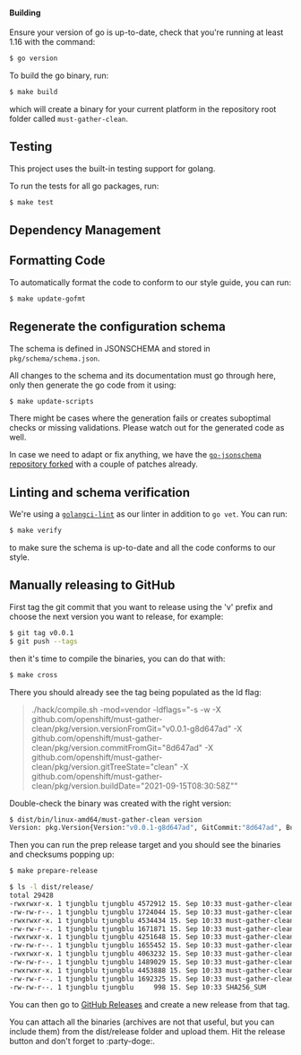 #### Building

Ensure your version of go is up-to-date, check that you're running at least 1.16 with the command:
```sh
$ go version
```

To build the go binary, run:
```sh
$ make build
```

which will create a binary for your current platform in the repository root folder called `must-gather-clean`.

## Testing

This project uses the built-in testing support for golang.

To run the tests for all go packages, run:
```sh
$ make test
```

## Dependency Management

## Formatting Code

To automatically format the code to conform to our style guide, you can run:
```sh
$ make update-gofmt
```

## Regenerate the configuration schema

The schema is defined in JSONSCHEMA and stored in `pkg/schema/schema.json`. 

All changes to the schema and its documentation must go through here, only then generate the go code from it using:
```sh
$ make update-scripts
```

There might be cases where the generation fails or creates suboptimal checks or missing validations. Please watch out for the generated code as well.

In case we need to adapt or fix anything, we have the [`go-jsonschema` repository forked](https://github.com/tjungblu/go-jsonschema) with a couple of patches already.

## Linting and schema verification

We're using a [`golangci-lint`](https://github.com/golangci/golangci-lint) as our linter in addition to `go vet`. You can run: 
```sh
$ make verify
```

to make sure the schema is up-to-date and all the code conforms to our style.

## Manually releasing to GitHub

First tag the git commit that you want to release using the 'v' prefix and choose the next version you want to release, for example:
```sh 
$ git tag v0.0.1
$ git push --tags
```

then it's time to compile the binaries, you can do that with:
```sh 
$ make cross
```

There you should already see the tag being populated as the ld flag:
> ./hack/compile.sh -mod=vendor -ldflags="-s -w -X github.com/openshift/must-gather-clean/pkg/version.versionFromGit="v0.0.1-g8d647ad" -X github.com/openshift/must-gather-clean/pkg/version.commitFromGit="8d647ad" -X github.com/openshift/must-gather-clean/pkg/version.gitTreeState="clean" -X github.com/openshift/must-gather-clean/pkg/version.buildDate="2021-09-15T08:30:58Z""

Double-check the binary was created with the right version:
```sh 
$ dist/bin/linux-amd64/must-gather-clean version
Version: pkg.Version{Version:"v0.0.1-g8d647ad", GitCommit:"8d647ad", BuildDate:"2021-09-15T08:30:58Z", GoOs:"linux", GoArch:"amd64"}
```

Then you can run the prep release target and you should see the binaries and checksums popping up:

```sh
$ make prepare-release

$ ls -l dist/release/
total 29428
-rwxrwxr-x. 1 tjungblu tjungblu 4572912 15. Sep 10:33 must-gather-clean-darwin-amd64
-rw-rw-r--. 1 tjungblu tjungblu 1724044 15. Sep 10:33 must-gather-clean-darwin-amd64.tar.gz
-rwxrwxr-x. 1 tjungblu tjungblu 4534434 15. Sep 10:33 must-gather-clean-darwin-arm64
-rw-rw-r--. 1 tjungblu tjungblu 1671871 15. Sep 10:33 must-gather-clean-darwin-arm64.tar.gz
-rwxrwxr-x. 1 tjungblu tjungblu 4251648 15. Sep 10:33 must-gather-clean-linux-amd64
-rw-rw-r--. 1 tjungblu tjungblu 1655452 15. Sep 10:33 must-gather-clean-linux-amd64.tar.gz
-rwxrwxr-x. 1 tjungblu tjungblu 4063232 15. Sep 10:33 must-gather-clean-linux-arm64
-rw-rw-r--. 1 tjungblu tjungblu 1489029 15. Sep 10:33 must-gather-clean-linux-arm64.tar.gz
-rwxrwxr-x. 1 tjungblu tjungblu 4453888 15. Sep 10:33 must-gather-clean-windows-amd64.exe
-rw-rw-r--. 1 tjungblu tjungblu 1692325 15. Sep 10:33 must-gather-clean-windows-amd64.exe.zip
-rw-rw-r--. 1 tjungblu tjungblu     998 15. Sep 10:33 SHA256_SUM
```

You can then go to [GitHub Releases](https://github.com/openshift/must-gather-clean/releases/new) and create a new release from that tag. 

You can attach all the binaries (archives are not that useful, but you can include them) from the dist/release folder and upload them. Hit the release button and don't forget to :party-doge:.